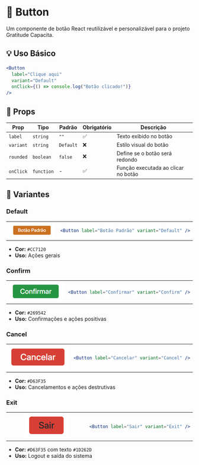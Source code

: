 # 🔘 Button

Um componente de botão React reutilizável e personalizável para o projeto Gratitude Capacita.

## 💡 Uso Básico

```jsx
<Button
  label="Clique aqui"
  variant="Default"
  onClick={() => console.log("Botão clicado!")}
/>
```

## 📝 Props

| Prop      | Tipo       | Padrão    | Obrigatório | Descrição                           |
| --------- | ---------- | --------- | ----------- | ----------------------------------- |
| `label`   | `string`   | `""`      | ✅          | Texto exibido no botão              |
| `variant` | `string`   | `Default` | ❌          | Estilo visual do botão              |
| `rounded` | `boolean`  | `false`   | ❌          | Define se o botão será redondo      |
| `onClick` | `function` | -         | ✅          | Função executada ao clicar no botão |

## 🎨 Variantes

### Default

<table>
<tr>
<td width="50%">

<div align="center">
  <img src="../images/default-button.png" alt="botão default" />
</div>

</td>
<td width="50%">

```jsx
<Button label="Botão Padrão" variant="Default" />
```

</td>
</tr>
</table>

- **Cor:** `#CC7120`
- **Uso:** Ações gerais

### Confirm

<table>
<tr>
<td width="50%">

<div align="center">
  <img src="../images/confirm-button.png" alt="botão de confirmação" />
</div>

</td>
<td width="50%">

```jsx
<Button label="Confirmar" variant="Confirm" />
```

</td>
</tr>
</table>

- **Cor:** `#269542`
- **Uso:** Confirmações e ações positivas

### Cancel

<table>
<tr>

<td width="50%">
<div align="center">
  <img src="../images/cancel-button.png" alt="botão de cancelamento" />
</div>
</td>

<td width="50%">

```jsx
<Button label="Cancelar" variant="Cancel" />
```
</td>
</tr>
</table>

- **Cor:** `#D63F35`
- **Uso:** Cancelamentos e ações destrutivas

### Exit

<table>
<tr>
<td width="50%">

<div align="center">
  <img src="../images/exit-button.png" alt="botão de sair" />
</div>

</td>
<td width="50%">

```jsx
<Button label="Sair" variant="Exit" />
```

</td>
</tr>
</table>

- **Cor:** `#D63F35` com texto `#1D262D`
- **Uso:** Logout e saída do sistema
